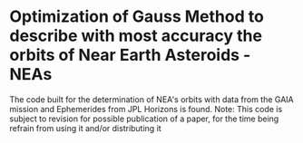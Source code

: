 # Optimization of Gauss Method to describe with most accuracy the orbits of Near Earth Asteroids - NEAs
The code built for the determination of NEA's orbits with data from the GAIA mission and Ephemerides from JPL Horizons is found.
Note: This code is subject to revision for possible publication of a paper, for the time being refrain from using it and/or distributing it
